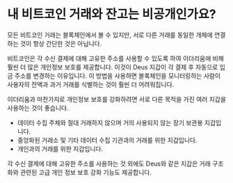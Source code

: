 # 내 비트코인 ​​거래와 잔고는 비공개인가요?

모든 비트코인 ​​거래는 블록체인에서 볼 수 있지만, 서로 다른 거래를 동일한 개체에 연결하는 것이 항상 간단한 것은 아닙니다.

비트코인은 각 수신 결제에 대해 고유한 주소를 사용할 수 있도록 하여 이더리움에 비해 훨씬 더 많은 개인정보 보호를 제공합니다. 이것이 Deus 지갑이 각 결제 후 자동으로 입금 주소를 변경하는 이유입니다. 이 방법을 사용하면 블록체인을 모니터링하는 사람이 사용자의 잔액과 과거 거래를 식별하는 것이 훨씬 더 어려워집니다.

이더리움과 마찬가지로 개인정보 보호를 강화하려면 서로 다른 목적을 가진 여러 지갑을 사용하는 것이 좋습니다.

- 데이터 수집 주체와 절대 거래하지 않으며 거의 ​​사용되지 않는 장기 보관용 지갑입니다.
- 중앙화된 거래소 및 기타 데이터 수집 기관과의 거래를 위한 지갑입니다.
- 개인과의 거래를 위한 지갑입니다.

각 수신 결제에 대해 고유한 주소를 사용하는 것 외에도 Deus와 같은 지갑은 거래 구조화와 관련된 고급 개인 정보 보호 강화 기능도 제공합니다.